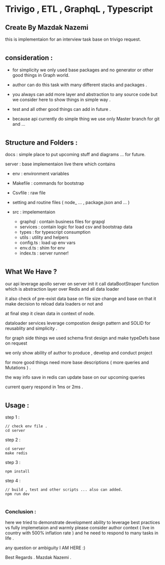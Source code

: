 # Trivigo , ETL , GraphqL , Typescript 
## Create By Mazdak Nazemi
this is implementaion for an interview task base on trivigo request.

#

## consideration :

- for simplicity we only used base packages and no generator or other good things in Graph world.

- author can do this task with many different stacks and packages .

- you always can add more layer and abstraction to any source code but we consider here to show things in simple way .

- test and all other good things can add in future .

- because api currently do simple thing we use only Master branch for git and ...

#

## Structure and Folders :

docs : simple place to put upcoming stuff and diagrams ... for future.

server : base implementaion live there which contains 
  - env : environment variables
  - Makefile : commands for bootstrap
  - Csvfile : raw file
  - setting and routine files ( node_ ... , package.json and ... )
  - src : impelementaion
      
      - graphql : contain business files for grapql
      - services : contain logic for load csv and bootstrap data
      - types : for typescript consumption
      - utils : utility and helpers
      - config.ts : load up env vars
      - env.d.ts : shim for env
      - index.ts : server runner!
#    


## What We Have ?
our api leverage apollo server on server init it call dataBootStraper
function which is abstraction layer over Redis and all data loader

it also check of pre-exist data base on file size change and base
on that it make decision to reload data loaders or not and 

at final step it clean data in context of node.



dataloader services leverage compostion design pattern and SOLID for reusablity
and simplicity .



for graph side things we used schema first design and make typeDefs
base on request 

we only show ability of author to produce , develop and conduct project 

for more good things need more base descriptions ( more queries and Mutations ) .

the way info save in redis can update base on our upcoming queries

current query respond in 1ms or 2ms .

#

## Usage :

step 1 :
```
// check env file .
cd server 
```

step 2 :
```
cd server 
make redis
```
step 3 :
```
npm install
```
step 4 :
```
// build , test and other scripts ... also can added.
npm run dev
```

#

### Conclusion :

here we tried to demonstrate development ability to leverage best practices vs fully implemetaion and warmly please consider author context ( live in country with 500% inflation rate ) and he need to 
respond to many tasks in life .

any question or ambiguity  I AM HERE :)

Best Regards . 
Mazdak Nazemi .
